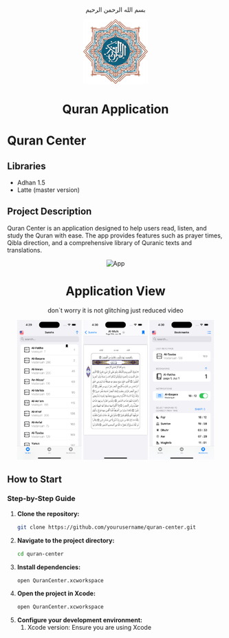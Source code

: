#

<div align="center">
   <p> بسم الله الرحمن الرحيم</p>
   <img src="/github/App.jpg" alt="Application Icon" width="150"/>
   <h1>Quran Application</h1>
</div>

# Quran Center

## Libraries

- Adhan 1.5
- Latte (master version)

## Project Description

Quran Center is an application designed to help users read, listen, and study the Quran with ease. The app provides
features such as prayer times, Qibla direction, and a comprehensive library of Quranic texts and translations.
<div align="center">
   <img src="/github/video.gif" alt="App" width="150"/>
   <h1>Application View</h1>
   <p>don`t worry it is not glitching just reduced video</p>
</div>
<div align="center">
   <img src="/github/first.png" alt="drawing" style="width:150px;"/>
   <img src="/github/holy.png" alt="drawing" style="width:150px;"/>
   <img src="/github/last.png" alt="drawing" style="width:150px;"/>
</div>

## How to Start

### Step-by-Step Guide

1. **Clone the repository:**
   ```sh
   git clone https://github.com/yourusername/quran-center.git
   ```
2. **Navigate to the project directory:**
    ```sh
   cd quran-center
   ```
3. **Install dependencies:**
    ```sh
   open QuranCenter.xcworkspace
   ```
4. **Open the project in Xcode:**
   ```sh
   open QuranCenter.xcworkspace
   ``` 
5. **Configure your development environment:**
    1. Xcode version: Ensure you are using Xcode
